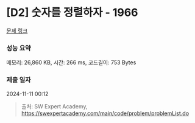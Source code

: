 # [D2] 숫자를 정렬하자 - 1966 

[문제 링크](https://swexpertacademy.com/main/code/problem/problemDetail.do?contestProbId=AV5PrmyKAWEDFAUq) 

### 성능 요약

메모리: 26,860 KB, 시간: 266 ms, 코드길이: 753 Bytes

### 제출 일자

2024-11-11 00:12



> 출처: SW Expert Academy, https://swexpertacademy.com/main/code/problem/problemList.do